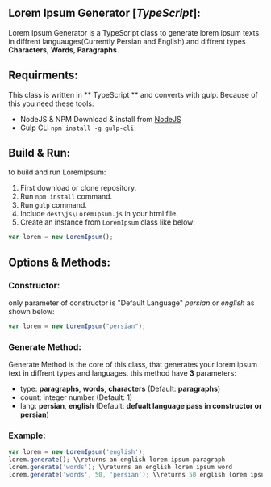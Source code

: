 ## Lorem Ipsum Generator [_TypeScript_]:

Lorem Ipsum Generator is a TypeScript class to generate lorem ipsum texts in diffrent languauges(Currently Persian and English) and diffrent types **Characters**, **Words**, **Paragraphs**.

## Requirments:
This class is written in ** TypeScript ** and converts with gulp. Because of this you need these tools:
* NodeJS & NPM Download & install from [NodeJS](http://nodejs.org)
* Gulp CLI ``` npm install -g gulp-cli ```

## Build & Run:
to build and run LoremIpsum:
1. First download or clone repository.
2. Run ``` npm install ``` command.
3. Run ``` gulp ``` command.
4. Include ``` dest\js\LoremIpsum.js ``` in your html file.
5. Create an instance from ``` LoremIpsum ``` class like below:

``` js
var lorem = new LoremIpsum();
```

## Options & Methods:

### Constructor:
only parameter of constructor is "Default Language" _persian_ or _english_ as shown below:
``` js
var lorem = new LoremIpsum("persian");
```

### Generate Method:
Generate Method is the core of this class, that generates your lorem ipsum text in diffrent types and languages.
this method have **3** parameters:
* type: __paragraphs__, __words__, __characters__ (Default: __paragraphs__)
* count: integer number (Default: 1)
* lang: __persian__, __english__ (Default: __defualt language pass in constructor or persian__)

### Example:
``` js
var lorem = new LoremIpsum('english');
lorem.generate(); \\returns an english lorem ipsum paragraph
lorem.generate('words'); \\returns an english lorem ipsum word
lorem.generate('words', 50, 'persian'); \\returns 50 english lorem ipsum words
```